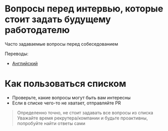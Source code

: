 # Вопросы перед интервью, которые стоит задать будущему работодателю 
Часто задаваемые вопросы перед собеседованием


Переводы:
- [Английский](main/README.md)

# Как пользоваться списком
- Проверьте, какие вопросы могут быть вам интересны
- Если в списке чего-то не хватает, отправляйте PR

> Определенно точно, не стоит задавать все вопросы из списка</br>
> Уважайте время рекрутера/компании и будьте проактивны, попробуйте найти ответы сами

